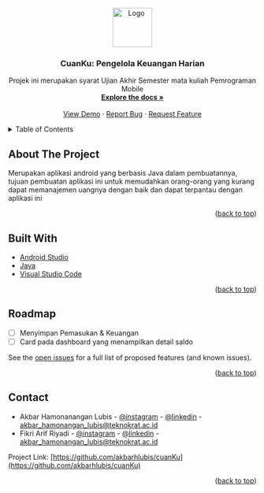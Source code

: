 <div id="top"></div>
<!--
*** Thanks for checking out the Best-README-Template. If you have a suggestion
*** that would make this better, please fork the repo and create a pull request
*** or simply open an issue with the tag "enhancement".
*** Don't forget to give the project a star!
*** Thanks again! Now go create something AMAZING! :D
-->



<!-- PROJECT SHIELDS -->
<!--
*** I'm using markdown "reference style" links for readability.
*** Reference links are enclosed in brackets [ ] instead of parentheses ( ).
*** See the bottom of this document for the declaration of the reference variables
*** for contributors-url, forks-url, etc. This is an optional, concise syntax you may use.
*** https://www.markdownguide.org/basic-syntax/#reference-style-links
-->
<!-- PROJECT LOGO -->
<br />
<div align="center">
  <a href="https://github.com/akbarhlubis/cuanKu">
    <img src="https://upload.wikimedia.org/wikipedia/commons/thumb/a/a0/UNIVERSITASTEKNOKRAT.png/1200px-UNIVERSITASTEKNOKRAT.png" alt="Logo" width="80" height="80">
  </a>

<h3 align="center">CuanKu: Pengelola Keuangan Harian</h3>

  <p align="center">
    Projek ini merupakan syarat Ujian Akhir Semester mata kuliah Pemrograman Mobile
    <br />
    <a href="https://github.com/akbarhlubis/cuanKu"><strong>Explore the docs »</strong></a>
    <br />
    <br />
    <a href="https://github.com/akbarhlubis/cuanKu">View Demo</a>
    ·
    <a href="https://github.com/akbarhlubis/cuanKu/issues">Report Bug</a>
    ·
    <a href="https://github.com/akbarhlubis/cuanKu/issues">Request Feature</a>
  </p>
</div>



<!-- TABLE OF CONTENTS -->
<details>
  <summary>Table of Contents</summary>
  <ol>
    <li><a href="#about-the-project">About The Project</a></li>
    <li><a href="#built-with">Built With</a></li>
    <li><a href="#usage">Usage</a></li>
    <li><a href="#roadmap">Roadmap</a></li>
    <li><a href="#contact">Contact</a></li>
  </ol>
</details>



<!-- ABOUT THE PROJECT -->
## About The Project

<!-- [![Product Name Screen Shot][product-screenshot]](https://example.com) -->

Merupakan aplikasi android yang berbasis Java dalam pembuatannya, tujuan pembuatan aplikasi ini untuk memudahkan orang-orang yang kurang dapat memanajemen uangnya dengan baik dan dapat terpantau dengan aplikasi ini

<p align="right">(<a href="#top">back to top</a>)</p>



## Built With

* [Android Studio](https://nextjs.org/)
* [Java](https://reactjs.org/)
* [Visual Studio Code](https://vuejs.org/)

<p align="right">(<a href="#top">back to top</a>)</p>

<!-- ROADMAP -->
## Roadmap

- [ ] Menyimpan Pemasukan & Keuangan
- [ ] Card pada dashboard yang menampilkan detail saldo

See the [open issues](https://github.com/akbarhlubis/cuanKu/issues) for a full list of proposed features (and known issues).

<p align="right">(<a href="#top">back to top</a>)</p>
<!-- CONTACT -->

## Contact

- Akbar Hamonanangan Lubis - [@instagram](https://instagram.com/akbarhlubis1) - [@linkedin](https://www.linkedin.com/in/akbar-hamonangan-lubis-81477a207/) - akbar_hamonangan_lubis@teknokrat.ac.id
- Fikri Arif Riyadi - [@instagram](https://instagram.com/akbarhlubis1) - [@linkedin](https://www.linkedin.com/in/akbar-hamonangan-lubis-81477a207/) - akbar_hamonangan_lubis@teknokrat.ac.id

Project Link: [https://github.com/akbarhlubis/cuanKu](https://github.com/akbarhlubis/cuanKu)

<p align="right">(<a href="#top">back to top</a>)</p>


<!-- MARKDOWN LINKS & IMAGES -->
<!-- https://www.markdownguide.org/basic-syntax/#reference-style-links -->
[contributors-shield]: https://img.shields.io/github/contributors/akbarhlubis/cuanKu.svg?style=for-the-badge
[contributors-url]: https://github.com/akbarhlubis/cuanKu/graphs/contributors
[forks-shield]: https://img.shields.io/github/forks/akbarhlubis/cuanKu.svg?style=for-the-badge
[forks-url]: https://github.com/akbarhlubis/cuanKu/network/members
[stars-shield]: https://img.shields.io/github/stars/akbarhlubis/cuanKu.svg?style=for-the-badge
[stars-url]: https://github.com/akbarhlubis/cuanKu/stargazers
[issues-shield]: https://img.shields.io/github/issues/akbarhlubis/cuanKu.svg?style=for-the-badge
[issues-url]: https://github.com/akbarhlubis/cuanKu/issues
[license-shield]: https://img.shields.io/github/license/akbarhlubis/cuanKu.svg?style=for-the-badge
[license-url]: https://github.com/akbarhlubis/cuanKu/blob/master/LICENSE.txt
[linkedin-shield]: https://img.shields.io/badge/-LinkedIn-black.svg?style=for-the-badge&logo=linkedin&colorB=555
[linkedin-url]: https://linkedin.com/in/linkedin_username
[product-screenshot]: images/screenshot.png
